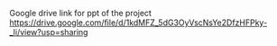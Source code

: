 Google drive link for ppt of the project
https://drive.google.com/file/d/1kdMFZ_5dG3OyVscNsYe2DfzHFPky-_li/view?usp=sharing
